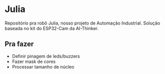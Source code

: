 # Julia

Repositório pra robô Julia, nosso projeto de Automação Industrial.
Solução baseada no kit do ESP32-Cam da AI-Thinker.

## Pra fazer

- Definir pinagem de leds/buzzers
- Fazer mask de cores
- Processar tamanho de núcleo